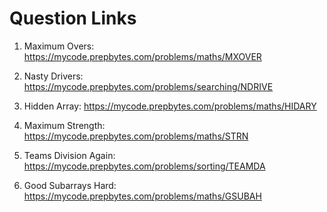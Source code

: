 # Question Links

1. Maximum Overs: https://mycode.prepbytes.com/problems/maths/MXOVER

2. Nasty Drivers: https://mycode.prepbytes.com/problems/searching/NDRIVE

3. Hidden Array: https://mycode.prepbytes.com/problems/maths/HIDARY

4. Maximum Strength: https://mycode.prepbytes.com/problems/maths/STRN

5. Teams Division Again: https://mycode.prepbytes.com/problems/sorting/TEAMDA

6. Good Subarrays Hard: https://mycode.prepbytes.com/problems/maths/GSUBAH
